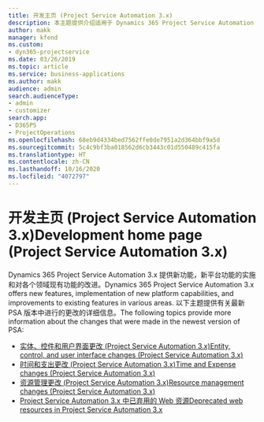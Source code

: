 ```yaml
---
title: 开发主页 (Project Service Automation 3.x)
description: 本主题提供介绍适用于 Dynamics 365 Project Service Automation (PSA) 版本 3.x 的开发信息的主题的链接。
author: makk
manager: kfend
ms.custom:
- dyn365-projectservice
ms.date: 03/26/2019
ms.topic: article
ms.service: business-applications
ms.author: makk
audience: admin
search.audienceType:
- admin
- customizer
search.app:
- D365PS
- ProjectOperations
ms.openlocfilehash: 68eb9d4334bed7562ffe0de7951a2d364bbf9a5d
ms.sourcegitcommit: 5c4c9bf3ba018562d6cb3443c01d550489c415fa
ms.translationtype: HT
ms.contentlocale: zh-CN
ms.lasthandoff: 10/16/2020
ms.locfileid: "4072797"
---
```

# <a name="development-home-page-project-service-automation-3x"></a><span data-ttu-id="d31ca-103">开发主页 (Project Service Automation 3.x)</span><span class="sxs-lookup"><span data-stu-id="d31ca-103">Development home page (Project Service Automation 3.x)</span></span>

<span data-ttu-id="d31ca-104">Dynamics 365 Project Service Automation 3.x 提供新功能，新平台功能的实施和对各个领域现有功能的改进。</span><span class="sxs-lookup"><span data-stu-id="d31ca-104">Dynamics 365 Project Service Automation 3.x offers new features, implementation of new platform capabilities, and improvements to existing features in various areas.</span></span> <span data-ttu-id="d31ca-105">以下主题提供有关最新 PSA 版本中进行的更改的详细信息。</span><span class="sxs-lookup"><span data-stu-id="d31ca-105">The following topics provide more information about the changes that were made in the newest version of PSA:</span></span>

- [<span data-ttu-id="d31ca-106">实体、控件和用户界面更改 (Project Service Automation 3.x)</span><span class="sxs-lookup"><span data-stu-id="d31ca-106">Entity, control, and user interface changes (Project Service Automation 3.x)</span></span>](../developer-guides/entity-changes-v3.x.md)
- [<span data-ttu-id="d31ca-107">时间和支出更改 (Project Service Automation 3.x)</span><span class="sxs-lookup"><span data-stu-id="d31ca-107">Time and Expense changes (Project Service Automation 3.x)</span></span>](../developer-guides/time-expense-changes-v3.x.md)
- [<span data-ttu-id="d31ca-108">资源管理更改 (Project Service Automation 3.x)</span><span class="sxs-lookup"><span data-stu-id="d31ca-108">Resource management changes (Project Service Automation 3.x)</span></span>](../developer-guides/resource-management-changes-v3.x.md)
- [<span data-ttu-id="d31ca-109">Project Service Automation 3.x 中已弃用的 Web 资源</span><span class="sxs-lookup"><span data-stu-id="d31ca-109">Deprecated web resources in Project Service Automation 3.x</span></span>](../developer-guides/web-resources-deprecated-v3.x.md)
